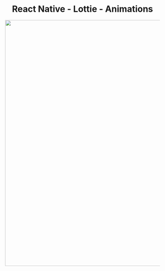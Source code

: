 <h1 align="center">
   React Native - Lottie - Animations
</h1>

<p align="center">
  <img src="https://github.com/ozkannbuyuk/rn-exercises/assets/111967202/42523f97-a394-40c1-a9e9-e9b33ce25fa8" width="800" />
</p>
